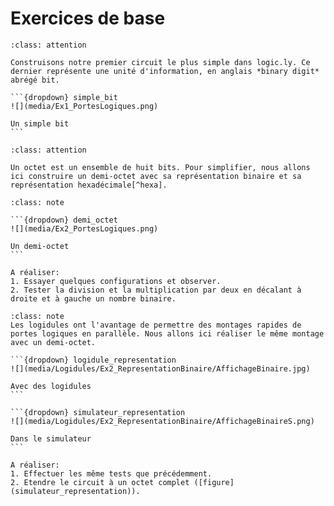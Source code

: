 
# Exercices de base

````{admonition} Exercice 1 : un binary digit (*bit*)
:class: attention

Construisons notre premier circuit le plus simple dans logic.ly. Ce dernier représente une unité d'information, en anglais *binary digit* abrégé bit.

```{dropdown} simple_bit
![](media/Ex1_PortesLogiques.png)

Un simple bit
```
````

````{admonition} Exercice 2 : un demi-octet
:class: attention

Un octet est un ensemble de huit bits. Pour simplifier, nous allons ici construire un demi-octet avec sa représentation binaire et sa représentation hexadécimale[^hexa].
````
````{admonition} Avec logic.ly
:class: note

```{dropdown} demi_octet
![](media/Ex2_PortesLogiques.png)

Un demi-octet
```

A réaliser:
1. Essayer quelques configurations et observer.
2. Tester la division et la multiplication par deux en décalant à droite et à gauche un nombre binaire.
````

`````{admonition} Avec des logidules
:class: note
Les logidules ont l'avantage de permettre des montages rapides de portes logiques en parallèle. Nous allons ici réaliser le même montage avec un demi-octet.

```{dropdown} logidule_representation
![](media/Logidules/Ex2_RepresentationBinaire/AffichageBinaire.jpg)

Avec des logidules
```

```{dropdown} simulateur_representation
![](media/Logidules/Ex2_RepresentationBinaire/AffichageBinaireS.png)

Dans le simulateur
```

A réaliser: 
1. Effectuer les même tests que précédemment.
2. Etendre le circuit à un octet complet ([figure](simulateur_representation)).

`````




[^SPapert]: On appuiera cette approche avec les théories du constructionnisme de Seymour Pappert, lui-même dans la continuité du constructivisme de Piaget.
[^hexa]: La notation hexadécimale se fait en base 16 avec les chiffres suivants: {1,2,3,4,5,6,7,8,9,A,B,C,D,E,F}
[^2]:Par Teknad — Travail personnel, CC BY-SA 4.0, https://commons.wikimedia.org/w/index.php?curid=36768081
[^3]: CC BY-SA 3.0, https://commons.wikimedia.org/w/index.php?curid=227770